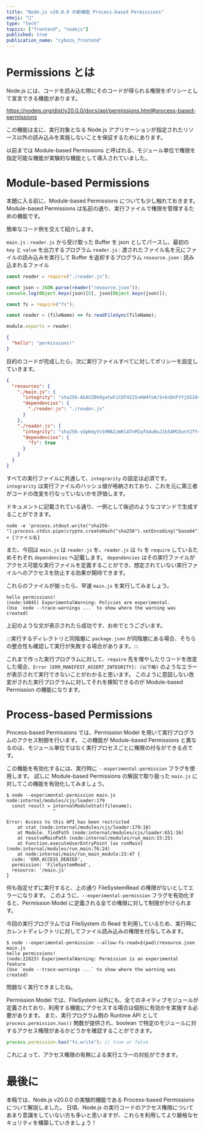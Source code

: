 ```yaml
---
title: "Node.js v20.0.0 の新機能 Process-based Permissions"
emoji: "🔑"
type: "tech"
topics: ["frontend", "nodejs"]
published: true
publication_name: "cybozu_frontend"
---
```


# Permissions とは

Node.js には、コードを読み込む際にそのコードが得られる権限をポリシーとして宣言できる機能があります。

https://nodejs.org/dist/v20.0.0/docs/api/permissions.html#process-based-permissions

この機能は主に、実行対象となる Node.js アプリケーションが指定されたリソース以外の読み込みを実施しないことを保証するためにあります。

以前までは Module-based Permissions と呼ばれる、モジュール単位で権限を指定可能な機能が実験的な機能として導入されていました。

# Module-based Permissions

本題に入る前に、Module-based Permissions についても少し触れておきます。
Module-based Permissions は名前の通り、実行ファイルで権限を管理するための機能です。

簡単なコード例を交えて紹介します。

`main.js` : `reader.js` から受け取った Buffer を json としてパースし、最初の `key` と `value` を出力するプログラム
`reader.js` : 渡されたファイル名を元にファイルの読み込みを実行して Buffer を返却するプログラム
`resource.json` : 読み込まれるファイル

```js:main.js
const reader = require("./reader.js");

const json = JSON.parse(reader("resource.json"));
console.log(Object.keys(json)[0], json[Object.keys(json)]);
```

```js:reader.js
const fs = require("fs");

const reader = (fileName) => fs.readFileSync(fileName);

module.exports = reader;
```

```json:resource.json
{
  "hello": "permissions!"
}
```

目的のコードが完成したら、次に実行ファイルすべてに対してポリシーを設定していきます。

```json:policy.json
{
  "resources": {
    "./main.js": {
      "integrity": "sha256-AbAVZBk8gatwFiCOT4I2SvKW4foA/S+knDnFYYjOS18=",
      "dependencies": {
        "./reader.js": "./reader.js"
      }
    },
    "./reader.js": {
      "integrity": "sha256-vGpKmyVxtHMAZzW6lATnMIqfb4uNuJ1k5AMCDxnY2fY=",
      "dependencies": {
        "fs": true
      }
    }
  }
}
```

すべての実行ファイルに共通して、`integrarity` の設定は必須です。
`integrarity` は実行ファイルのハッシュ値が格納されており、これを元に第三者がコードの改変を行なっていないかを評価します。

ドキュメントに記載されている通り、一例として後述のようなコマンドで生成することができます。

```
node -e 'process.stdout.write("sha256-");process.stdin.pipe(crypto.createHash("sha256").setEncoding("base64")).pipe(process.stdout)' < {ファイル名}
```

また、今回は `main.js` は `reader.js` を、`reader.js` は `fs` を `require` しているためそれぞれ `dependencies` へ記載します。
`dependencies` はその実行ファイルがアクセス可能な実行ファイルを定義することができ、想定されていない実行ファイルへのアクセスを防止する効果が期待できます。

これらのファイルが揃ったら、早速 `main.js` を実行してみましょう。

```
hello permissions!
(node:14845) ExperimentalWarning: Policies are experimental.
(Use `node --trace-warnings ...` to show where the warning was created)
```

上記のような文が表示されたら成功です、おめでとうございます。

:::実行するディレクトリと同階層に `package.json` が同階層にある場合、そちらの整合性も確認して実行が失敗する場合があります。:::

これまで作った実行プログラムに対して、`require` 先を増やしたりコードを改変した場合、`Error [ERR_MANIFEST_ASSERT_INTEGRITY]: (以下略)` のようなエラーが表示されて実行できないことがわかると思います。
このように意図しない改変がされた実行プログラムに対してそれを検知できるのが Module-based Permission の機能になります。

# Process-based Permissions

Process-based Permissions では、Permission Model を用いて実行プログラムのアクセス制御を行います。
この機能が Module-based Permissions と異なるのは、モジュール単位ではなく実行プロセスごとに権限の付与ができる点です。

この機能を有効化するには、実行時に `--experimental-permission` フラグを使用します。
試しに Module-based Permissions の解説で取り扱った `main.js` に対してこの機能を有効化してみましょう。

```
$ node --experimental-permission main.js
node:internal/modules/cjs/loader:179
  const result = internalModuleStat(filename);
                 ^

Error: Access to this API has been restricted
    at stat (node:internal/modules/cjs/loader:179:18)
    at Module._findPath (node:internal/modules/cjs/loader:651:16)
    at resolveMainPath (node:internal/modules/run_main:15:25)
    at Function.executeUserEntryPoint [as runMain] (node:internal/modules/run_main:76:24)
    at node:internal/main/run_main_module:23:47 {
  code: 'ERR_ACCESS_DENIED',
  permission: 'FileSystemRead',
  resource: '/main.js'
}
```

何も指定せずに実行すると、上の通り FileSystemRead の権限がないとしてエラーになります。
このように、`--experimental-permission` フラグを有効化すると、Permission Model に定義される全ての権限に対して制限がかけられます。

今回の実行プログラムでは FileSystem の Read を利用しているため、実行時にカレントディレクトリに対してファイル読み込みの権限を付与してみます。

```
$ node --experimental-permission --allow-fs-read=$(pwd)/resource.json main.js
hello permissions!
(node:22823) ExperimentalWarning: Permission is an experimental feature
(Use `node --trace-warnings ...` to show where the warning was created)
```

問題なく実行できましたね。

Permission Model では、FileSystem 以外にも、全てのネイティブモジュールが定義されており、利用する機能にアクセスする場合は個別に有効かを実施する必要があります。
また、実行プログラム側の Runtime API として `process.permission.has()` 関数が提供され、boolean で特定のモジュールに対するアクセス権限があるかどうかを確認することができます。

```js
process.permission.has("fs.write"); // true or false
```

これによって、アクセス権限の有無による実行エラーの対処ができます。

# 最後に

本稿では、Node.js v20.0.0 の実験的機能である Process-based Permissions について解説しました。
日頃、Node.js の実行コードのアクセス権限についてあまり意識をしていない方も多いと思いますが、これらを利用してより厳格なセキュリティを構築していきましょう！
